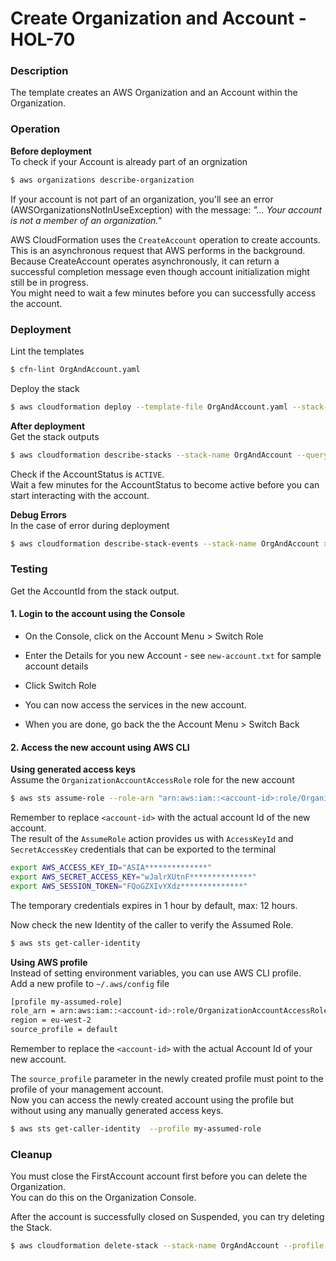 # Create Organization and Account - HOL-70

### Description

The template creates an AWS Organization and an Account within the Organization.

### Operation

**Before deployment**  
To check if your Account is already part of an orgnization

```bash
$ aws organizations describe-organization
```

If your account is not part of an organization, you'll see an error (AWSOrganizationsNotInUseException) with the message: _"... Your account is not a member of an organization."_

AWS CloudFormation uses the `CreateAccount` operation to create accounts.  
This is an asynchronous request that AWS performs in the background.  
Because CreateAccount operates asynchronously, it can return a successful completion message even though account initialization might still be in progress.  
You might need to wait a few minutes before you can successfully access the account.

### Deployment

Lint the templates

```bash
$ cfn-lint OrgAndAccount.yaml
```

Deploy the stack

```bash
$ aws cloudformation deploy --template-file OrgAndAccount.yaml --stack-name OrgAndAccount --parameter-overrides file://private-parameters.json
```

**After deployment**  
Get the stack outputs

```bash
$ aws cloudformation describe-stacks --stack-name OrgAndAccount --query "Stacks[0].Outputs" --no-cli-page
```

Check if the AccountStatus is `ACTIVE`.  
Wait a few minutes for the AccountStatus to become active before you can start interacting with the account.

**Debug Errors**  
In the case of error during deployment

```bash
$ aws cloudformation describe-stack-events --stack-name OrgAndAccount > events.json
```

### Testing

Get the AccountId from the stack output.

#### 1. Login to the account using the Console

- On the Console, click on the Account Menu > Switch Role

- Enter the Details for you new Account - see `new-account.txt` for sample account details
- Click Switch Role
- You can now access the services in the new account.
- When you are done, go back the the Account Menu > Switch Back

#### 2. Access the new account using AWS CLI

**Using generated access keys**  
Assume the `OrganizationAccountAccessRole` role for the new account

```bash
$ aws sts assume-role --role-arn "arn:aws:iam::<account-id>:role/OrganizationAccountAccessRole" --role-session-name "MySession"
```

Remember to replace `<account-id>` with the actual account Id of the new account.  
The result of the `AssumeRole` action provides us with `AccessKeyId` and `SecretAccessKey` credentials that can be exported to the terminal

```bash
export AWS_ACCESS_KEY_ID="ASIA**************"
export AWS_SECRET_ACCESS_KEY="wJalrXUtnF**************"
export AWS_SESSION_TOKEN="FQoGZXIvYXdz**************"
```

The temporary credentials expires in 1 hour by default, max: 12 hours.

Now check the new Identity of the caller to verify the Assumed Role.

```bash
$ aws sts get-caller-identity
```

**Using AWS profile**  
Instead of setting environment variables, you can use AWS CLI profile.  
Add a new profile to `~/.aws/config` file

```bash
[profile my-assumed-role]
role_arn = arn:aws:iam::<account-id>:role/OrganizationAccountAccessRole
region = eu-west-2
source_profile = default
```

Remember to replace the `<account-id>` with the actual Account Id of your new account.

The `source_profile` parameter in the newly created profile must point to the profile of your management account.  
Now you can access the newly created account using the profile but without using any manually generated access keys.

```bash
$ aws sts get-caller-identity  --profile my-assumed-role
```

### Cleanup

You must close the FirstAccount account first before you can delete the Organization.  
You can do this on the Organization Console.

After the account is successfully closed on Suspended, you can try deleting the Stack.

```bash
$ aws cloudformation delete-stack --stack-name OrgAndAccount --profile default
```
